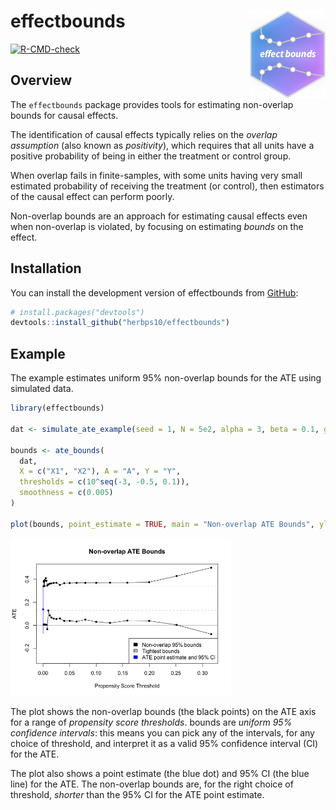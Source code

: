 
<!-- README.md is generated from README.Rmd. Please edit that file -->

# effectbounds <img src="man/figures/logo.png" align="right" height="140" />

<!-- badges: start -->

[![R-CMD-check](https://github.com/herbps10/effectbounds/actions/workflows/R-CMD-check.yaml/badge.svg)](https://github.com/herbps10/effectbounds/actions/workflows/R-CMD-check.yaml)
<!-- badges: end -->

## Overview

The `effectbounds` package provides tools for estimating non-overlap
bounds for causal effects.

The identification of causal effects typically relies on the *overlap
assumption* (also known as *positivity*), which requires that all units
have a positive probability of being in either the treatment or control
group.

When overlap fails in finite-samples, with some units having very small
estimated probability of receiving the treatment (or control), then
estimators of the causal effect can perform poorly.

Non-overlap bounds are an approach for estimating causal effects even
when non-overlap is violated, by focusing on estimating *bounds* on the
effect.

## Installation

You can install the development version of effectbounds from
[GitHub](https://github.com/herbps10/effectbounds):

``` r
# install.packages("devtools")
devtools::install_github("herbps10/effectbounds")
```

## Example

The example estimates uniform 95% non-overlap bounds for the ATE using
simulated data.

``` r
library(effectbounds)

dat <- simulate_ate_example(seed = 1, N = 5e2, alpha = 3, beta = 0.1, gamma = 1)

bounds <- ate_bounds(
  dat, 
  X = c("X1", "X2"), A = "A", Y = "Y", 
  thresholds = c(10^seq(-3, -0.5, 0.1)), 
  smoothness = c(0.005)
)

plot(bounds, point_estimate = TRUE, main = "Non-overlap ATE Bounds", ylim = c(-0.3, 0.5))
```

<img src="man/figures/README-example-1.png" width="70%" />

The plot shows the non-overlap bounds (the black points) on the ATE axis
for a range of *propensity score thresholds*. bounds are *uniform 95%
confidence intervals*: this means you can pick any of the intervals, for
any choice of threshold, and interpret it as a valid 95% confidence
interval (CI) for the ATE.

The plot also shows a point estimate (the blue dot) and 95% CI (the blue
line) for the ATE. The non-overlap bounds are, for the right choice of
threshold, *shorter* than the 95% CI for the ATE point estimate.
